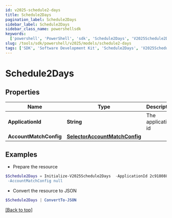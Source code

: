 ```yaml
---
id: v2025-schedule2-days
title: Schedule2Days
pagination_label: Schedule2Days
sidebar_label: Schedule2Days
sidebar_class_name: powershellsdk
keywords:
  ['powershell', 'PowerShell', 'sdk', 'Schedule2Days', 'V2025Schedule2Days']
slug: /tools/sdk/powershell/v2025/models/schedule2-days
tags: ['SDK', 'Software Development Kit', 'Schedule2Days', 'V2025Schedule2Days']
---
```


# Schedule2Days

## Properties

| Name | Type | Description | Notes |
| --- | --- | --- | --- |
| **ApplicationId** | **String** | The application id | [optional] |
| **AccountMatchConfig** | [**SelectorAccountMatchConfig**](selector-account-match-config) |  | [optional] |

## Examples

- Prepare the resource

```powershell
$Schedule2Days = Initialize-V2025Schedule2Days  -ApplicationId 2c91808874ff91550175097daaec161c" `
 -AccountMatchConfig null
```

- Convert the resource to JSON

```powershell
$Schedule2Days | ConvertTo-JSON
```

[[Back to top]](#)
